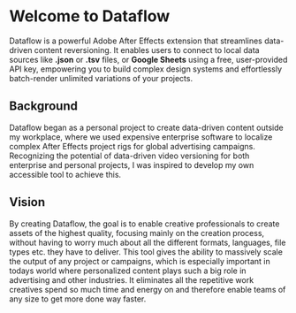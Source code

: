 # Welcome to Dataflow
Dataflow is a powerful Adobe After Effects extension that streamlines data-driven content reversioning. It enables users to connect to local data sources like **.json** or **.tsv** files, or **Google Sheets** using a free, user-provided API key, empowering you to build complex design systems and effortlessly batch-render unlimited variations of your projects.

## Background
Dataflow began as a personal project to create data-driven content outside my workplace, where we used expensive enterprise software to localize complex After Effects project rigs for global advertising campaigns. Recognizing the potential of data-driven video versioning for both enterprise and personal projects, I was inspired to develop my own accessible tool to achieve this.

## Vision
By creating Dataflow, the goal is to enable creative professionals to create assets of the highest quality, focusing mainly on the creation process, without having to worry much about all the different formats, languages, file types etc. they have to deliver. This tool gives the ability to massively scale the output of any project or campaigns, which is especially important in todays world where personalized content plays such a big role in advertising and other industries. It eliminates all the repetitive work creatives spend so much time and energy on and therefore enable teams of any size to get more done way faster.